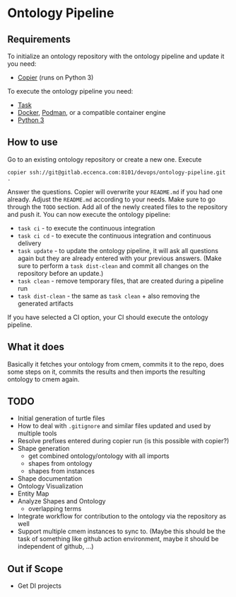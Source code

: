 # Ontology Pipeline

## Requirements

To initialize an ontology repository with the ontology pipeline and update it you need:
- [Copier](https://copier.readthedocs.io/) (runs on Python 3)

To execute the ontology pipeline you need:
- [Task](https://taskfile.dev/)
- [Docker](https://www.docker.com/), [Podman](https://podman.io/), or a compatible container engine
- [Python 3](https://www.python.org/)

## How to use

Go to an existing ontology repository or create a new one.
Execute

```
copier ssh://git@gitlab.eccenca.com:8101/devops/ontology-pipeline.git .
```

Answer the questions.
Copier will overwrite your `README.md` if you had one already. Adjust the `README.md` according to your needs. Make sure to go through the `TODO` section.
Add all of the newly created files to the repository and push it.
You can now execute the ontology pipeline:

- `task ci` - to execute the continuous integration
- `task ci cd` - to execute the continuous integration and continuous delivery
- `task update` - to update the ontology pipeline, it will ask all questions again but they are already entered with your previous answers. (Make sure to perform a `task dist-clean` and commit all changes on the repository before an update.)
- `task clean` - remove temporary files, that are created during a pipeline run
- `task dist-clean` - the same as `task clean` + also removing the generated artifacts

If you have selected a CI option, your CI should execute the ontology pipeline.

## What it does

Basically it fetches your ontology from cmem, commits it to the repo, does some steps on it, commits the results and then imports the resulting ontology to cmem again.

## TODO
- Initial generation of turtle files
- How to deal with `.gitignore` and similar files updated and used by multiple tools
- Resolve prefixes entered during copier run (is this possible with copier?)
- Shape generation
  - get combined ontology/ontology with all imports
  - shapes from ontology
  - shapes from instances
- Shape documentation
- Ontology Visualization
- Entity Map
- Analyze Shapes and Ontology
  - overlapping terms
- Integrate workflow for contribution to the ontology via the repository as well
- Support multiple cmem instances to sync to. (Maybe this should be the task of something like github action environment, maybe it should be independent of github, …)

## Out if Scope
- Get DI projects
